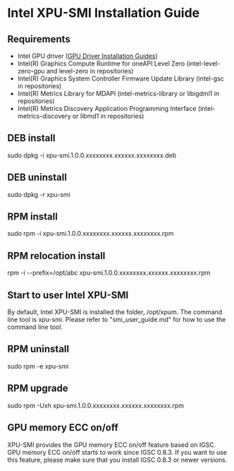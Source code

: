 
# Intel XPU-SMI Installation Guide

## Requirements
* Intel GPU driver ([GPU Driver Installation Guides](https://dgpu-docs.intel.com/installation-guides/index.html))
* Intel(R) Graphics Compute Runtime for oneAPI Level Zero (intel-level-zero-gpu and level-zero in repositories)
* Intel(R) Graphics System Controller Firmware Update Library (intel-gsc in repositories)
* Intel(R) Metrics Library for MDAPI (intel-metrics-library or libigdml1 in repositories) 
* Intel(R) Metrics Discovery Application Programming Interface (intel-metrics-discovery or libmd1 in repositories)

## DEB install
sudo dpkg -i xpu-smi.1.0.0.xxxxxxxx.xxxxxx.xxxxxxxx.deb

## DEB uninstall
sudo dpkg -r xpu-smi

## RPM install
sudo rpm -i xpu-smi.1.0.0.xxxxxxxx.xxxxxx.xxxxxxxx.rpm

## RPM relocation install
rpm -i --prefix=/opt/abc xpu-smi.1.0.0.xxxxxxxx.xxxxxx.xxxxxxxx.rpm

## Start to user Intel XPU-SMI
By default, Intel XPU-SMI is installed the folder, /opt/xpum. The command line tool is xpu-smi. Please refer to "smi_user_guide.md" for how to use the command line tool. 

## RPM uninstall
sudo rpm -e xpu-smi

## RPM upgrade
sudo rpm -Uxh xpu-smi.1.0.0.xxxxxxxx.xxxxxx.xxxxxxxx.rpm

## GPU memory ECC on/off
XPU-SMI provides the GPU memory ECC on/off feature based on IGSC. GPU memory ECC on/off starts to work since IGSC 0.8.3. If you want to use this feature, please make sure that you install IGSC 0.8.3 or newer versions. 